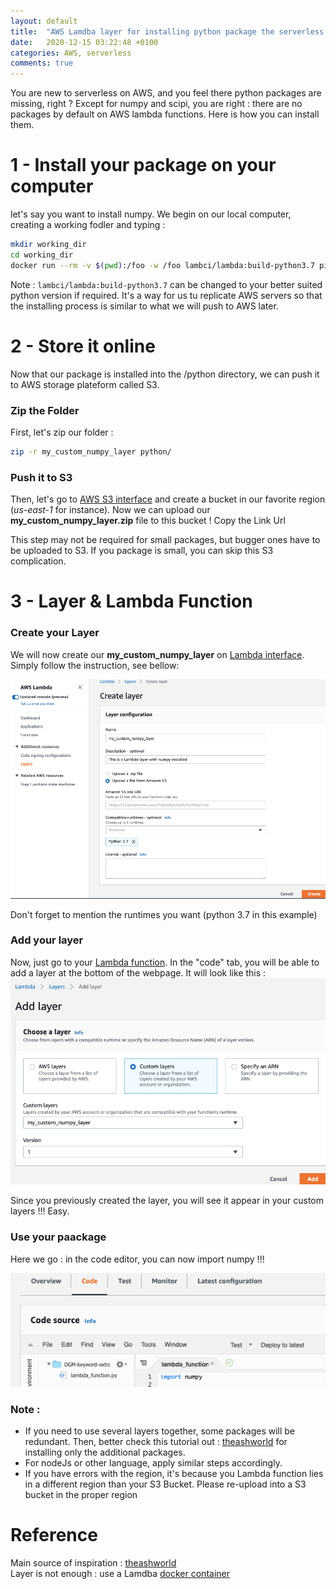 ```yaml
---
layout: default
title:  "AWS Lamdba layer for installing python package the serverless way"
date:   2020-12-15 03:22:48 +0100
categories: AWS, serverless
comments: true
---
```


You are new to serverless on AWS, and you feel there python packages are missing, right ? Except for numpy and scipi, you are right : there are no packages by default on AWS lambda functions. Here is how you can install them.  

# 1 - Install your package on your computer
let's say you want to install numpy. We begin on our local computer, creating a working fodler and typing :
```bash
mkdir working_dir
cd working_dir
docker run --rm -v $(pwd):/foo -w /foo lambci/lambda:build-python3.7 pip install numpy -t python
```

Note : `lambci/lambda:build-python3.7` can be changed to your better suited python version if required. It's a way for us tu replicate AWS servers so that the installing process is similar to what we will push to AWS later.

# 2 - Store it online
Now that our package is installed into the /python directory, we can push it to AWS storage plateform called S3.

### Zip the Folder
First, let's zip our folder :
```bash
zip -r my_custom_numpy_layer python/
```
### Push it to S3
Then, let's go to [AWS S3 interface](https://s3.console.aws.amazon.com/s3/buckets/) and create a bucket in our favorite region (_us-east-1_ for instance). Now we can upload our **my_custom_numpy_layer.zip** file to this bucket ! Copy the Link Url

This step may not be required for small packages, but bugger ones have to be uploaded to S3. If you package is small, you can skip this S3 complication.

# 3 - Layer & Lambda Function

### Create your Layer
We will now create our **my_custom_numpy_layer** on [Lambda interface](https://console.aws.amazon.com/lambda/home?region=us-east-1#/create/layer). Simply follow the instruction, see bellow:  

![create AWS layer](/assets/img/aws-create-layer.png)  

Don't forget to mention the runtimes you want (python 3.7 in this example)

### Add your layer
Now, just go to your [Lambda function](https://console.aws.amazon.com/lambda/home?region=us-east-1#/functions/). In the "code" tab, you will be able to add a layer at the bottom of the webpage. It will look like this :  
![create AWS layer](/assets/img/aws-layer-add.png)

Since you previously created the layer, you will see it appear in your custom layers !!! Easy.

### Use your paackage
Here we go : in the code editor, you can now import numpy !!!

![create AWS layer](/assets/img/aws-use-package.png)

### Note :  
- If you need to use several layers together, some packages will be redundant. Then, better check this tutorial out : [theashworld](https://github.com/theashworld/nlp_on_aws_lambda) for installing only the additional packages.  
- For nodeJs or other language, apply similar steps accordingly.
- If you have errors with the region, it's because you Lambda function lies in a different region than your S3 Bucket. Please re-upload into a S3 bucket in the proper region

# Reference
Main source of inspiration : [theashworld](https://github.com/theashworld/nlp_on_aws_lambda)  
Layer is not enough : use a Lamdba [docker container](https://github.com/lambci/docker-lambda)  
